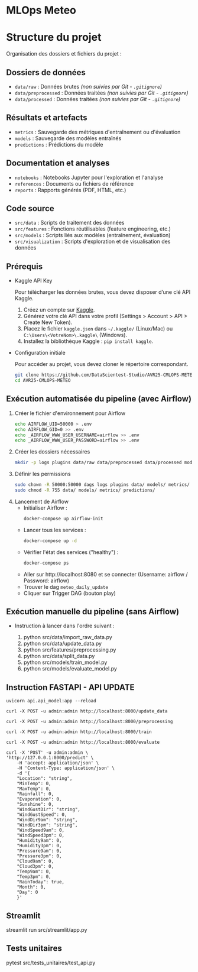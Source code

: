 MLOps Meteo
=

# Structure du projet

Organisation des dossiers et fichiers du projet :

## Dossiers de données

- `data/raw` : Données brutes *(non suivies par Git - `.gitignore`)*
- `data/preprocessed` : Données traitées *(non suivies par Git - `.gitignore`)*
- `data/processed` : Données traitées *(non suivies par Git - `.gitignore`)*

## Résultats et artefacts

- `metrics` : Sauvegarde des métriques d'entraînement ou d'évaluation
- `models` : Sauvegarde des modèles entraînés
- `predictions` : Prédictions du modèle

## Documentation et analyses

- `notebooks` : Notebooks Jupyter pour l'exploration et l'analyse
- `references` : Documents ou fichiers de référence
- `reports` : Rapports générés (PDF, HTML, etc.)

## Code source

- `src/data` : Scripts de traitement des données
- `src/features` : Fonctions réutilisables (feature engineering, etc.)
- `src/models` : Scripts liés aux modèles (entraînement, évaluation)
- `src/visualization` : Scripts d'exploration et de visualisation des données

## Prérequis

- Kaggle API Key

    Pour télécharger les données brutes, vous devez disposer d’une clé API Kaggle.
    1. Créez un compte sur [Kaggle](https://www.kaggle.com/).
    2. Générez votre clé API dans votre profil (Settings > Account > API > Create New Token).
    3. Placez le fichier `kaggle.json` dans `~/.kaggle/` (Linux/Mac) ou `C:\Users\<VotreNom>\.kaggle\` (Windows).
    4. Installez la bibliothèque Kaggle : `pip install kaggle`.

- Configuration initiale

    Pour accéder au projet, vous devez cloner le répertoire correspondant.
    ```bash
    git clone https://github.com/DataScientest-Studio/AVR25-CMLOPS-METEO.git
    cd AVR25-CMLOPS-METEO
    ```

## Exécution automatisée du pipeline (avec Airflow)

1. Créer le fichier d'environnement pour Airflow
    ```bash
    echo AIRFLOW_UID=50000 > .env
    echo AIRFLOW_GID=0 >> .env
    echo _AIRFLOW_WWW_USER_USERNAME=airflow >> .env
    echo _AIRFLOW_WWW_USER_PASSWORD=airflow >> .env
    ```
2. Créer les dossiers nécessaires
    ```bash
    mkdir -p logs plugins data/raw data/preprocessed data/processed models metrics predictions
    ```
3. Définir les permissions
    ```bash
    sudo chown -R 50000:50000 dags logs plugins data/ models/ metrics/ predictions/
    sudo chmod -R 755 data/ models/ metrics/ predictions/
    ```
4. Lancement de Airflow
    - Initialiser Airflow : 
      ```bash
      docker-compose up airflow-init
      ```
   - Lancer tous les services : 
      ```bash
      docker-compose up -d
      ```
    - Vérifier l'état des services ("healthy") : 
      ```bash
      docker-compose ps
      ```
    - Aller sur http://localhost:8080 et se connecter (Username: airflow / Password: airflow)
    - Trouver le dag `meteo_daily_update`
    - Cliquer sur Trigger DAG (bouton play)


## Exécution manuelle du pipeline (sans Airflow)

- Instruction à lancer dans l'ordre suivant :

    1. python src/data/import_raw_data.py
    2. python src/data/update_data.py
    3. python src/features/preprocessing.py
    4. python src/data/split_data.py
    5. python src/models/train_model.py
    6. python src/models/evaluate_model.py

## Instruction FASTAPI - API UPDATE 

    uvicorn api.api_model:app --reload

    curl -X POST -u admin:admin http://localhost:8000/update_data
    
    curl -X POST -u admin:admin http://localhost:8000/preprocessing

    curl -X POST -u admin:admin http://localhost:8000/train

    curl -X POST -u admin:admin http://localhost:8000/evaluate

    curl -X 'POST' -u admin:admin \
    'http://127.0.0.1:8000/predict' \
        -H 'accept: application/json' \
        -H 'Content-Type: application/json' \
        -d '{
        "Location": "string",
        "MinTemp": 0,
        "MaxTemp": 0,
        "Rainfall": 0,
        "Evaporation": 0,
        "Sunshine": 0,
        "WindGustDir": "string",
        "WindGustSpeed": 0,
        "WindDir9am": "string",
        "WindDir3pm": "string",
        "WindSpeed9am": 0,
        "WindSpeed3pm": 0,
        "Humidity9am": 0,
        "Humidity3pm": 0,
        "Pressure9am": 0,
        "Pressure3pm": 0,
        "Cloud9am": 0,
        "Cloud3pm": 0,
        "Temp9am": 0,
        "Temp3pm": 0,
        "RainToday": true,
        "Month": 0,
        "Day": 0
        }'

## Streamlit
streamlit run src/streamlit/app.py

## Tests unitaires
pytest src/tests_unitaires/test_api.py
